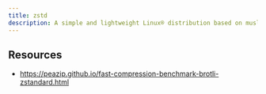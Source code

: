 ```yaml
---
title: zstd
description: A simple and lightweight Linux® distribution based on musl libc and toybox
---
```


## Resources
- https://peazip.github.io/fast-compression-benchmark-brotli-zstandard.html
